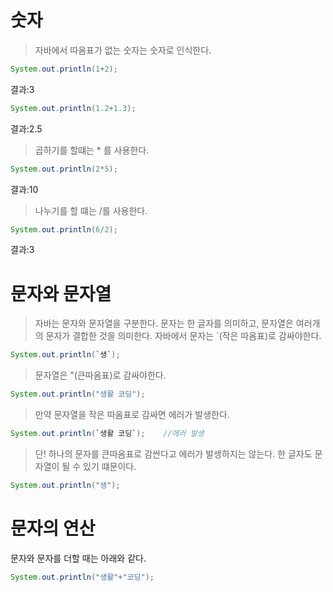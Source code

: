 #  숫자

>자바에서 따옴표가 없는 숫자는 숫자로 인식한다.

```java
System.out.println(1+2);
```
결과:3

```java
System.out.println(1.2+1.3);
```
결과:2.5

>곱하기를 할떄는 * 를 사용한다.

```java
System.out.println(2*5);
```
결과:10

>나누기를 할 떄는 /를 사용한다.

```java
System.out.println(6/2);
```
결과:3

# 문자와 문자열

>자바는 문자와 문자열을 구분한다. 문자는 한 글자를 의미하고, 문자열은 여러개의 문자가 결합한 것을 의미한다. 자바에서 문자는 `(작은 따옴표)로 감싸야한다.

```java
System.out.println(`생`);
```
>문자열은 "(큰따옴표)로 감싸야한다.

```java
System.out.println("생활 코딩");
```
>만약 문자열을 작은 따옴표로 감싸면 에러가 발생한다.

```java
System.out.println(`생활 코딩`);    //에러 발생
```
>단! 하나의 문자를 큰따옴표로 감싼다고 에러가 발생하지는 않는다. 한 글자도 문자열이 될 수 있기 떄문이다.

```java
System.out.println("생");
```
# 문자의 연산

문자와 문자를 더할 때는 아래와 같다.

```java
System.out.println("생활"+"코딩");
```